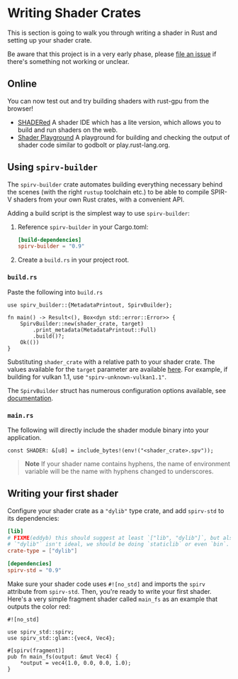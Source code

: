 # Writing Shader Crates

This is section is going to walk you through writing a shader in Rust and
setting up your shader crate.

Be aware that this project is in a very early phase, please [file an
issue](https://github.com/EmbarkStudios/rust-gpu/issues) if there's something
not working or unclear.

## Online

You can now test out and try building shaders with rust-gpu from the browser!

- [SHADERed] A shader IDE which has a lite version, which allows you to build
  and run shaders on the web.
- [Shader Playground] A playground for building and checking the output of
  shader code similar to godbolt or play.rust-lang.org.

[SHADERed]: https://shadered.org/template
[shader playground]: http://shader-playground.timjones.io/9d744d5893beb6a8f129fda50ad4aeeb

## Using `spirv-builder`

The `spirv-builder` crate automates building everything necessary behind the
scenes (with the right `rustup` toolchain etc.) to be able to compile SPIR-V
shaders from your own Rust crates, with a convenient API.

Adding a build script is the simplest way to use `spirv-builder`:
1. Reference `spirv-builder` in your Cargo.toml:
    ```toml
    [build-dependencies]
    spirv-builder = "0.9"
    ```
2. Create a `build.rs` in your project root.

### `build.rs`
Paste the following into `build.rs`

```rust,no_run
use spirv_builder::{MetadataPrintout, SpirvBuilder};

fn main() -> Result<(), Box<dyn std::error::Error>> {
    SpirvBuilder::new(shader_crate, target)
        .print_metadata(MetadataPrintout::Full)
        .build()?;
    Ok(())
}
```

Substituting `shader_crate` with a relative path to your shader crate. The values available for the `target` parameter are available
[here](./platform-support.md).  For example, if building for vulkan 1.1, use
`"spirv-unknown-vulkan1.1"`.

The `SpirvBuilder` struct has numerous configuration options available, see
[documentation](https://embarkstudios.github.io/rust-gpu/api/spirv_builder/struct.SpirvBuilder.html).

### `main.rs`
The following will directly include the shader module binary into your application.
```rust,no_run
const SHADER: &[u8] = include_bytes!(env!("<shader_crate>.spv"));
```

> **Note** If your shader name contains hyphens, the name of environment variable will be the name with hyphens changed to underscores.

## Writing your first shader

Configure your shader crate as a `"dylib"` type crate, and add `spirv-std` to its dependencies:

```toml
[lib]
# FIXME(eddyb) this should suggest at least `["lib", "dylib"]`, but also
# `"dylib"` isn't ideal, we should be doing `staticlib` or even `bin`.
crate-type = ["dylib"]

[dependencies]
spirv-std = "0.9"
```

Make sure your shader code uses `#![no_std]` and imports the `spirv` attribute from `spirv-std`. Then, you're ready to write your first shader. Here's a very simple fragment shader called `main_fs` as an example that outputs the color red:

```rust,norun
#![no_std]

use spirv_std::spirv;
use spirv_std::glam::{vec4, Vec4};

#[spirv(fragment)]
pub fn main_fs(output: &mut Vec4) {
    *output = vec4(1.0, 0.0, 0.0, 1.0);
}
```
